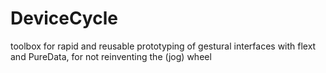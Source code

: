 DeviceCycle
===========

toolbox for rapid and reusable prototyping of gestural interfaces with flext and PureData, for not reinventing the (jog) wheel
